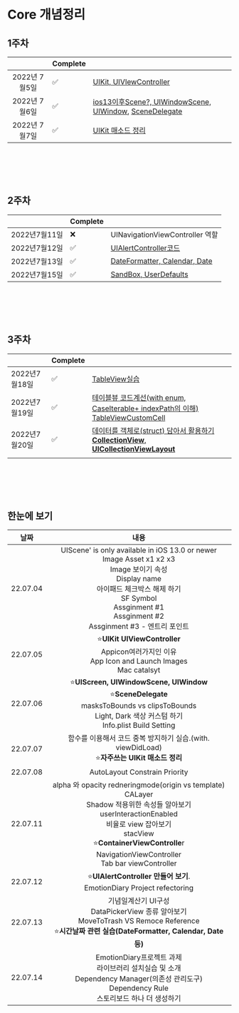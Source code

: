 

# Core 개념정리

## 1주차

|               | Complete |                                                              |
| :-----------: | :------- | ------------------------------------------------------------ |
| 2022년 7월5일 | ✅        | [UIKit, UIVIewController](https://github.com/haha1haka/TIL/blob/main/2022%EB%85%847%EC%9B%94/20220705TIL.md) |
| 2022년 7월6일 | ✅        | [ios13이후Scene?, UIWindowScene, UIWindow](https://github.com/haha1haka/TIL/blob/main/2022%EB%85%847%EC%9B%94/20220706TIL.md), [SceneDelegate](https://github.com/haha1haka/TIL/blob/main/2022%EB%85%847%EC%9B%94/20220706TIL.md) |
| 2022년 7월7일 | ✅        | [UIKit 매소드 정리](https://github.com/haha1haka/TIL/blob/main/2022%EB%85%847%EC%9B%94/20220707TIL.md) |

<br/><br/><br/><br/>

## 2주차

|               | Complete |                                                              |
| ------------- | -------- | ------------------------------------------------------------ |
| 2022년7월11일 | ❌        | UINavigationViewController 역할                              |
| 2022년7월12일 | ✅        | [UIAlertController코드](https://github.com/haha1haka/TIL/blob/main/2022%EB%85%847%EC%9B%94/20220712TIL.md) |
| 2022년7월13일 | ✅        | [DateFormatter, Calendar, Date](https://github.com/haha1haka/TIL/blob/main/2022%EB%85%847%EC%9B%94/20220713TIL.md) |
| 2022년7월15일 | ✅        | [SandBox, UserDefaults](https://github.com/haha1haka/TIL/blob/main/2022%EB%85%847%EC%9B%94/20220715TIL.md) |

<br/><br/><br/><br/>



## 3주차

|               | Complete |                                                              |
| ------------- | -------- | ------------------------------------------------------------ |
| 2022년7월18일 | ✅        | [TableView실습](https://github.com/haha1haka/TIL/blob/main/2022%EB%85%847%EC%9B%94/20220718TIL.md) |
| 2022년7월19일 | ✅        | [테이블뷰 코드계선(with enum, CaseIterable+ indexPath의 이해)<br />TableViewCustomCell](https://github.com/haha1haka/TIL/blob/main/2022%EB%85%847%EC%9B%94/20220719TIL.md) |
| 2022년7월20일 | ✅        | [데이터를 객체로(struct) 담아서 활용하기<br />**CollectionView**, **UICollectionViewLayout**](https://github.com/haha1haka/TIL/blob/main/2022%EB%85%847%EC%9B%94/20220720TIL.md) |
|               |          |                                                              |



<br/><br/><br/><br/>



## 한눈에 보기

| 날짜     |                             내용                             |
| -------- | :----------------------------------------------------------: |
| 22.07.04 | UIScene' is only available in iOS 13.0 or newer<br />Image Asset x1 x2 x3<br />Image 보이기 속성 <br />Display name <br />아이패드 체크박스 해제 하기<br /> SF Symbol <br />Assginment #1<br />Assginment #2<br />Assginment #3 - 엔트리 포인트 |
| 22.07.05 | ⭐️**UIKit** **UIViewController**<br />Appicon여러가지인 이유<br />App Icon and Launch Images<br />Mac catalsyt |
| 22.07.06 | ⭐️**UIScreen, UIWindowScene, UIWindow**<br />⭐️**SceneDelegate**<br />masksToBounds vs clipsToBounds<br />Light, Dark 색상 커스텀 하기<br />Info.plist Build Setting |
| 22.07.07 | 함수를 이용해서 코드 중복 방지하기 실습.(with. viewDidLoad)<br />⭐️**자주쓰는 UIKit 매소드 정리** |
| 22.07.08 |                AutoLayout Constrain Priority                 |
| 22.07.11 | alpha 와 opacity redneringmode(origin vs template)<br />CALayer<br />Shadow 적용위한 속성들 알아보기<br />userInteractionEnabled<br />비율로 view 잡아보기<br />stacView<br />⭐️**ContainerViewControlle**r<br />NavigationViewController<br />Tab bar viewController |
| 22.07.12 | ⭐️**UIAlertController 만들어 보기**.<br />EmotionDiary Project refectoring |
| 22.07.13 | 기념일계산기 UI구성<br />DataPickerView 종류 알아보기<br />MoveToTrash VS Remoce Reference<br />⭐️**시간날짜 관련 실습(DateFormatter, Calendar, Date 등)** |
| 22.07.14 | EmotionDiary프로젝트 과제<br />라이브러리 설치실습 및 소개<br />Dependency Manager(의존성 관리도구)<br />Dependency Rule<br />스토리보드 하나 더 생성하기 |

